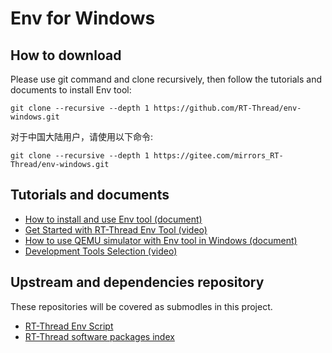 # Env for Windows

## How to download
Please use git command and clone recursively, then follow the tutorials and documents to install Env tool:
```shell
git clone --recursive --depth 1 https://github.com/RT-Thread/env-windows.git
```
对于中国大陆用户，请使用以下命令:
```shell
git clone --recursive --depth 1 https://gitee.com/mirrors_RT-Thread/env-windows.git
```
## Tutorials and documents
- [How to install and use Env tool (document)](https://github.com/RT-Thread/rt-thread/blob/master/documentation/env/env.md)
- [Get Started with RT-Thread Env Tool (video)](https://www.youtube.com/watch?v=dEK94o_YoSo)
- [How to use QEMU simulator with Env tool in Windows (document)](https://github.com/RT-Thread/rt-thread/blob/master/documentation/quick-start/quick_start_qemu/quick_start_qemu_windows.md)
- [Development Tools Selection (video)](https://www.youtube.com/watch?v=F_kU1CMjLKw)

## Upstream and dependencies repository

These repositories will be covered as submodles in this project.

- [RT-Thread Env Script](https://github.com/RT-Thread/env)
- [RT-Thread software packages index](https://github.com/RT-Thread/packages)
